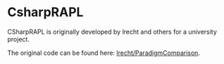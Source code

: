 # CsharpRAPL

CSharpRAPL is originally developed by lrecht and others for a university project.

The original code can be found here: [lrecht/ParadigmComparison](https://github.com/lrecht/ParadigmComparison).
